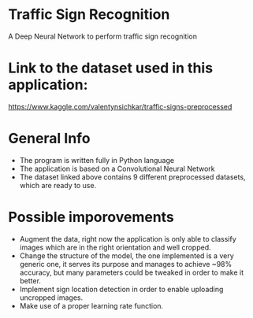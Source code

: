 # Traffic Sign Recognition
A Deep Neural Network to perform traffic sign recognition

# Link to the dataset used in this application:
https://www.kaggle.com/valentynsichkar/traffic-signs-preprocessed

# General Info
* The program is written fully in Python language
* The application is based on a Convolutional Neural Network
* The dataset linked above contains 9 different preprocessed datasets, which are ready to use.

# Possible imporovements
* Augment the data, right now the application is only able to classify images which are in the right orientation and well cropped.
* Change the structure of the model, the one implemented is a very generic one, it serves its purpose and manages to achieve ~98% accuracy, but many parameters could be tweaked in order to make it better.
* Implement sign location detection in order to enable uploading uncropped images.
* Make use of a proper learning rate function.

